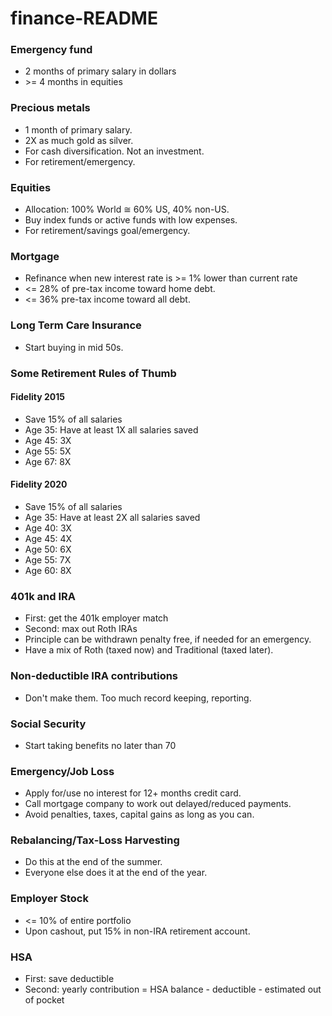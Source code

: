# finance-README

### Emergency fund
* 2 months of primary salary in dollars
* &gt;= 4 months in equities
### Precious metals
* 1 month of primary salary.
* 2X as much gold as silver.
* For cash diversification. Not an investment.
* For retirement/emergency.
### Equities
* Allocation: 100% World &cong; 60% US, 40% non-US.
* Buy index funds or active funds with low expenses.
* For retirement/savings goal/emergency.
### Mortgage
* Refinance when new interest rate is &gt;= 1% lower than current rate
* &lt;= 28% of pre-tax income toward home debt.
* &lt;= 36% pre-tax income toward all debt.
### Long Term Care Insurance
* Start buying in mid 50s.
### Some Retirement Rules of Thumb
#### Fidelity 2015
* Save 15% of all salaries
* Age 35: Have at least 1X all salaries saved
* Age 45: 3X
* Age 55: 5X
* Age 67: 8X
#### Fidelity 2020
* Save 15% of all salaries
* Age 35: Have at least 2X all salaries saved
* Age 40: 3X
* Age 45: 4X
* Age 50: 6X
* Age 55: 7X
* Age 60: 8X
### 401k and IRA
* First: get the 401k employer match
* Second: max out Roth IRAs
* Principle can be withdrawn penalty free, if needed for an emergency.
* Have a mix of Roth (taxed now) and Traditional (taxed later).
### Non-deductible IRA contributions
* Don't make them. Too much record keeping, reporting.
### Social Security
* Start taking benefits no later than 70
### Emergency/Job Loss
* Apply for/use no interest for 12+ months credit card.
* Call mortgage company to work out delayed/reduced payments.
* Avoid penalties, taxes, capital gains as long as you can.
### Rebalancing/Tax-Loss Harvesting
* Do this at the end of the summer.
* Everyone else does it at the end of the year.
### Employer Stock
* &lt;= 10% of entire portfolio
* Upon cashout, put 15% in non-IRA retirement account.
### HSA
* First: save deductible
* Second: yearly contribution = HSA balance - deductible - estimated out of pocket
